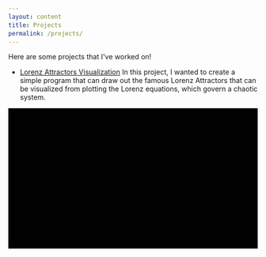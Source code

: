 ```yaml
---
layout: content
title: Projects
permalink: /projects/
---
```


Here are some projects that I've worked on!

- [Lorenz Attractors Visualization](https://github.com/arataishikawa11/Butterfly-Effect-and-Lorenz-Attractors)
In this project, I wanted to create a simple program that can draw out the famous Lorenz Attractors that can be visualized from plotting the Lorenz equations, 
which govern a chaotic system. 

![Lorenz Gif](lorenz.gif)
<!--
- [Cool Project]()
- [New Project]()
- [Old Project]()
- [Hard Project]()
- [School Project]()
- [Project's Project]()

-->
<!--
# Talks
- How to ????

-->